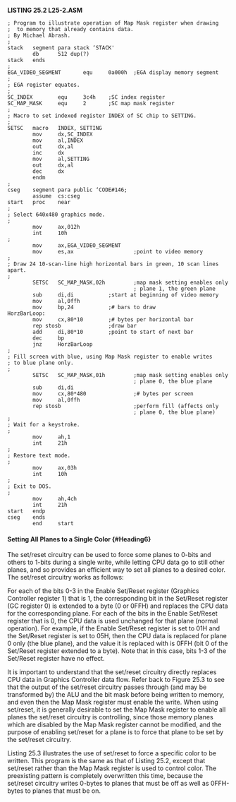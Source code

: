 **LISTING 25.2 L25-2.ASM**

    ; Program to illustrate operation of Map Mask register when drawing
    ;  to memory that already contains data.
    ; By Michael Abrash.
    ;
    stack   segment para stack ‘STACK'
            db      512 dup(?)
    stack   ends
    ;
    EGA_VIDEO_SEGMENT       equ     0a000h  ;EGA display memory segment
    ;
    ; EGA register equates.
    ;
    SC_INDEX        equ     3c4h    ;SC index register
    SC_MAP_MASK     equ     2       ;SC map mask register
    ;
    ; Macro to set indexed register INDEX of SC chip to SETTING.
    ;
    SETSC   macro   INDEX, SETTING
            mov     dx,SC_INDEX
            mov     al,INDEX
            out     dx,al
            inc     dx
            mov     al,SETTING
            out     dx,al
            dec     dx
            endm
    ;
    cseg    segment para public ‘CODE#146;
            assume  cs:cseg
    start   proc    near
    ;
    ; Select 640x480 graphics mode.
    ;
            mov     ax,012h
            int     10h
    ;
            mov     ax,EGA_VIDEO_SEGMENT
            mov     es,ax                   ;point to video memory
    ;
    ; Draw 24 10-scan-line high horizontal bars in green, 10 scan lines apart.
    ;
            SETSC   SC_MAP_MASK,02h         ;map mask setting enables only
                                            ; plane 1, the green plane
            sub     di,di           ;start at beginning of video memory
            mov     al,0ffh
            mov     bp,24           ;# bars to draw
    HorzBarLoop:
            mov     cx,80*10        ;# bytes per horizontal bar
            rep stosb               ;draw bar
            add     di,80*10        ;point to start of next bar
            dec     bp
            jnz     HorzBarLoop
    ;
    ; Fill screen with blue, using Map Mask register to enable writes
    ; to blue plane only.
    ;
            SETSC   SC_MAP_MASK,01h         ;map mask setting enables only
                                            ; plane 0, the blue plane
            sub     di,di
            mov     cx,80*480               ;# bytes per screen
            mov     al,0ffh
            rep stosb                       ;perform fill (affects only
                                            ; plane 0, the blue plane)
    ;
    ; Wait for a keystroke.
    ;
            mov     ah,1
            int     21h
    ;
    ; Restore text mode.
    ;
            mov     ax,03h
            int     10h
    ;
    ; Exit to DOS.
    ;
            mov     ah,4ch
            int     21h
    start   endp
    cseg    ends
            end     start

#### Setting All Planes to a Single Color {#Heading6}

The set/reset circuitry can be used to force some planes to 0-bits and
others to 1-bits during a single write, while letting CPU data go to
still other planes, and so provides an efficient way to set all planes
to a desired color. The set/reset circuitry works as follows:

For each of the bits 0-3 in the Enable Set/Reset register (Graphics
Controller register 1) that is 1, the corresponding bit in the Set/Reset
register (GC register 0) is extended to a byte (0 or 0FFH) and replaces
the CPU data for the corresponding plane. For each of the bits in the
Enable Set/Reset register that is 0, the CPU data is used unchanged for
that plane (normal operation). For example, if the Enable Set/Reset
register is set to 01H and the Set/Reset register is set to 05H, then
the CPU data is replaced for plane 0 only (the blue plane), and the
value it is replaced with is 0FFH (bit 0 of the Set/Reset register
extended to a byte). Note that in this case, bits 1-3 of the Set/Reset
register have no effect.

It is important to understand that the set/reset circuitry directly
replaces CPU data in Graphics Controller data flow. Refer back to Figure
25.3 to see that the output of the set/reset circuitry passes through
(and may be transformed by) the ALU and the bit mask before being
written to memory, and even then the Map Mask register must enable the
write. When using set/reset, it is generally desirable to set the Map
Mask register to enable all planes the set/reset circuitry is
controlling, since those memory planes which are disabled by the Map
Mask register cannot be modified, and the purpose of enabling set/reset
for a plane is to force that plane to be set by the set/reset circuitry.

Listing 25.3 illustrates the use of set/reset to force a specific color
to be written. This program is the same as that of Listing 25.2, except
that set/reset rather than the Map Mask register is used to control
color. The preexisting pattern is completely overwritten this time,
because the set/reset circuitry writes 0-bytes to planes that must be
off as well as 0FFH-bytes to planes that must be on.
